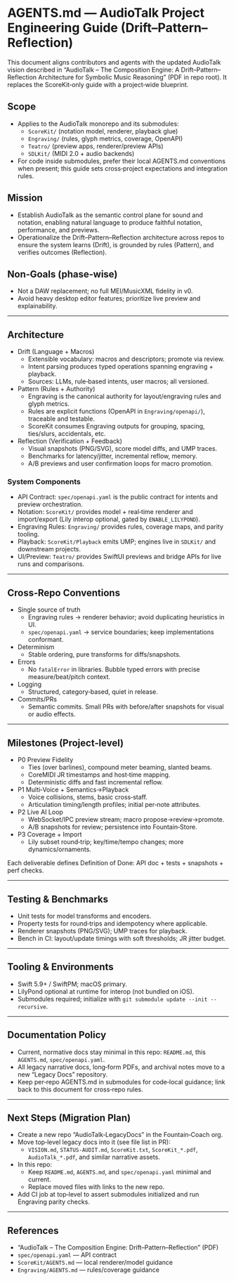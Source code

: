 # AGENTS.md — AudioTalk Project Engineering Guide (Drift–Pattern–Reflection)

This document aligns contributors and agents with the updated AudioTalk vision described in “AudioTalk – The Composition Engine: A Drift–Pattern–Reflection Architecture for Symbolic Music Reasoning” (PDF in repo root). It replaces the ScoreKit‑only guide with a project‑wide blueprint.

## Scope
- Applies to the AudioTalk monorepo and its submodules:
  - `ScoreKit/` (notation model, renderer, playback glue)
  - `Engraving/` (rules, glyph metrics, coverage, OpenAPI)
  - `Teatro/` (preview apps, renderer/preview APIs)
  - `SDLKit/` (MIDI 2.0 + audio backends)
- For code inside submodules, prefer their local AGENTS.md conventions when present; this guide sets cross‑project expectations and integration rules.

## Mission
- Establish AudioTalk as the semantic control plane for sound and notation, enabling natural language to produce faithful notation, performance, and previews.
- Operationalize the Drift–Pattern–Reflection architecture across repos to ensure the system learns (Drift), is grounded by rules (Pattern), and verifies outcomes (Reflection).

## Non‑Goals (phase‑wise)
- Not a DAW replacement; no full MEI/MusicXML fidelity in v0.
- Avoid heavy desktop editor features; prioritize live preview and explainability.

---

## Architecture
- Drift (Language + Macros)
  - Extensible vocabulary: macros and descriptors; promote via review.
  - Intent parsing produces typed operations spanning engraving + playback.
  - Sources: LLMs, rule‑based intents, user macros; all versioned.
- Pattern (Rules + Authority)
  - Engraving is the canonical authority for layout/engraving rules and glyph metrics.
  - Rules are explicit functions (OpenAPI in `Engraving/openapi/`), traceable and testable.
  - ScoreKit consumes Engraving outputs for grouping, spacing, ties/slurs, accidentals, etc.
- Reflection (Verification + Feedback)
  - Visual snapshots (PNG/SVG), score model diffs, and UMP traces.
  - Benchmarks for latency/jitter, incremental reflow, memory.
  - A/B previews and user confirmation loops for macro promotion.

### System Components
- API Contract: `spec/openapi.yaml` is the public contract for intents and preview orchestration.
- Notation: `ScoreKit/` provides model + real‑time renderer and import/export (Lily interop optional, gated by `ENABLE_LILYPOND`).
- Engraving Rules: `Engraving/` provides rules, coverage maps, and parity tooling.
- Playback: `ScoreKit/Playback` emits UMP; engines live in `SDLKit/` and downstream projects.
- UI/Preview: `Teatro/` provides SwiftUI previews and bridge APIs for live runs and comparisons.

---

## Cross‑Repo Conventions
- Single source of truth
  - Engraving rules → renderer behavior; avoid duplicating heuristics in UI.
  - `spec/openapi.yaml` → service boundaries; keep implementations conformant.
- Determinism
  - Stable ordering, pure transforms for diffs/snapshots.
- Errors
  - No `fatalError` in libraries. Bubble typed errors with precise measure/beat/pitch context.
- Logging
  - Structured, category‑based, quiet in release.
- Commits/PRs
  - Semantic commits. Small PRs with before/after snapshots for visual or audio effects.

---

## Milestones (Project‑level)
- P0 Preview Fidelity
  - Ties (over barlines), compound meter beaming, slanted beams.
  - CoreMIDI JR timestamps and host‑time mapping.
  - Deterministic diffs and fast incremental reflow.
- P1 Multi‑Voice + Semantics→Playback
  - Voice collisions, stems, basic cross‑staff.
  - Articulation timing/length profiles; initial per‑note attributes.
- P2 Live AI Loop
  - WebSocket/IPC preview stream; macro propose→review→promote.
  - A/B snapshots for review; persistence into Fountain‑Store.
- P3 Coverage + Import
  - Lily subset round‑trip; key/time/tempo changes; more dynamics/ornaments.

Each deliverable defines Definition of Done: API doc + tests + snapshots + perf checks.

---

## Testing & Benchmarks
- Unit tests for model transforms and encoders.
- Property tests for round‑trips and idempotency where applicable.
- Renderer snapshots (PNG/SVG); UMP traces for playback.
- Bench in CI: layout/update timings with soft thresholds; JR jitter budget.

---

## Tooling & Environments
- Swift 5.9+ / SwiftPM; macOS primary.
- LilyPond optional at runtime for interop (not bundled on iOS).
- Submodules required; initialize with `git submodule update --init --recursive`.

---

## Documentation Policy
- Current, normative docs stay minimal in this repo: `README.md`, this `AGENTS.md`, `spec/openapi.yaml`.
- All legacy narrative docs, long‑form PDFs, and archival notes move to a new “Legacy Docs” repository.
- Keep per‑repo AGENTS.md in submodules for code‑local guidance; link back to this document for cross‑repo rules.

---

## Next Steps (Migration Plan)
- Create a new repo “AudioTalk‑LegacyDocs” in the Fountain‑Coach org.
- Move top‑level legacy docs into it (see file list in PR):
  - `VISION.md`, `STATUS-AUDIT.md`, `ScoreKit.txt`, `ScoreKit_*.pdf`, `AudioTalk_*.pdf`, and similar narrative assets.
- In this repo:
  - Keep `README.md`, `AGENTS.md`, and `spec/openapi.yaml` minimal and current.
  - Replace moved files with links to the new repo.
- Add CI job at top‑level to assert submodules initialized and run Engraving parity checks.

---

## References
- “AudioTalk – The Composition Engine: Drift–Pattern–Reflection” (PDF)
- `spec/openapi.yaml` — API contract
- `ScoreKit/AGENTS.md` — local renderer/model guidance
- `Engraving/AGENTS.md` — rules/coverage guidance

